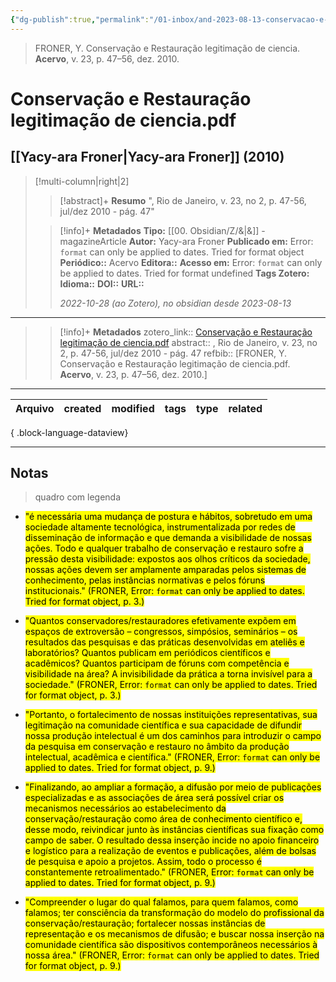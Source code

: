 ```yaml
---
{"dg-publish":true,"permalink":"/01-inbox/and-2023-08-13-conservacao-e-restauracao-legitimacao-de-ciencia-pdf/","tags":["🧠️/📥️/📜️/🟥️"],"created":"2023-08-13T21:30:08.350-03:00","updated":"2023-08-19T15:27:46.703-03:00"}
---
```





>FRONER, Y. Conservação e Restauração legitimação de ciencia. **Acervo**, v. 23, p. 47–56, dez. 2010.

# Conservação e Restauração legitimação de ciencia.pdf
## [[Yacy-ara Froner\|Yacy-ara Froner]]  **(2010)**
>[!multi-column|right|2]
>
>> [!abstract]+ **Resumo**
>> ", Rio de Janeiro, v. 23, no 2, p. 47-56, jul/dez 2010 - pág. 47"
>
>> [!info]+ **Metadados**
>> **Tipo:** [[00. Obsidian/Z/&\|&]] - magazineArticle
>> **Autor:** Yacy-ara Froner
>> **Publicado em:** Error: `format` can only be applied to dates. Tried for format object
>> **Periódico::** Acervo
>> **Editora::** 
>> **Acesso em:** Error: `format` can only be applied to dates. Tried for format undefined 
>> **Tags Zotero:** 
>> **Idioma::** 
>> **DOI::** 
>> **URL::** 
>> 
>> *2022-10-28 (ao Zotero), no obsidian desde 2023-08-13*


***

>> [!info]+ **Metadados**
>> zotero_link:: [Conservação e Restauração legitimação de ciencia.pdf](zotero://select/library/items/V8JF2WGE)
>> abstract:: , Rio de Janeiro, v. 23, no 2, p. 47-56, jul/dez 2010 - pág. 47
>> refbib:: [FRONER, Y. Conservação e Restauração legitimação de ciencia.pdf. **Acervo**, v. 23, p. 47–56, dez. 2010.]
>> 

***

| Arquivo | created | modified | tags | type | related |
| ------- | ------- | -------- | ---- | ---- | ------- |

{ .block-language-dataview}

***

## Notas

> quadro com legenda

- <mark class="hltr-orange">"é necessária uma mudança de postura e hábitos, sobretudo em uma sociedade altamente tecnológica, instrumentalizada por redes de disseminação de informação e que demanda a visibilidade de nossas ações. Todo e qualquer trabalho de conservação e restauro sofre a pressão desta visibilidade: expostos aos olhos críticos da sociedade, nossas ações devem ser amplamente amparadas pelos sistemas de conhecimento, pelas instâncias normativas e pelos fóruns institucionais." (FRONER, Error: `format` can only be applied to dates. Tried for format object, p. 3.)</mark></br>

- <mark class="hltr-orange">"Quantos conservadores/restauradores efetivamente expõem em espaços de extroversão – congressos, simpósios, seminários – os resultados das pesquisas e das práticas desenvolvidas em ateliês e laboratórios? Quantos publicam em periódicos científicos e acadêmicos? Quantos participam de fóruns com competência e visibilidade na área? A invisibilidade da prática a torna invisível para a sociedade." (FRONER, Error: `format` can only be applied to dates. Tried for format object, p. 3.)</mark></br>

- <mark class="hltr-orange">"Portanto, o fortalecimento de nossas instituições representativas, sua legitimação na comunidade científica e sua capacidade de difundir nossa produção intelectual é um dos caminhos para introduzir o campo da pesquisa em conservação e restauro no âmbito da produção intelectual, acadêmica e científica." (FRONER, Error: `format` can only be applied to dates. Tried for format object, p. 9.)</mark></br>

- <mark class="hltr-orange">"Finalizando, ao ampliar a formação, a difusão por meio de publicações especializadas e as associações de área será possível criar os mecanismos necessários ao estabelecimento da conservação/restauração como área de conhecimento científico e, desse modo, reivindicar junto às instâncias científicas sua fixação como campo de saber. O resultado dessa inserção incide no apoio financeiro e logístico para a realização de eventos e publicações, além de bolsas de pesquisa e apoio a projetos. Assim, todo o processo é constantemente retroalimentado." (FRONER, Error: `format` can only be applied to dates. Tried for format object, p. 9.)</mark></br>

- <mark class="hltr-orange">"Compreender o lugar do qual falamos, para quem falamos, como falamos; ter consciência da transformação do modelo do profissional da conservação/restauração; fortalecer nossas instâncias de representação e os mecanismos de difusão; e buscar nossa inserção na comunidade científica são dispositivos contemporâneos necessários à nossa área." (FRONER, Error: `format` can only be applied to dates. Tried for format object, p. 9.)</mark></br>





